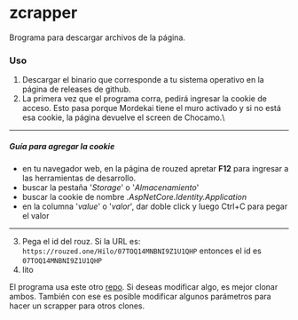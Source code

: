 # zcrapper

Brograma para descargar archivos de la página.

### Uso
1) Descargar el binario que corresponde a tu sistema operativo en la página de releases de github.
2) La primera vez que el programa corra, pedirá ingresar la cookie de acceso. Esto pasa porque Mordekai tiene el muro activado y si no está esa cookie, la página devuelve el screen de Chocamo.\

***
##### Guía para agregar la cookie
- en tu navegador web, en la página de rouzed apretar **F12** para ingresar a las herramientas de desarrollo.
- buscar la pestaña '*Storage*' o '*Almacenamiento*'
- buscar la cookie de nombre *.AspNetCore.Identity.Application*
- en la columna '*value*' o '*valor*', dar doble click y luego Ctrl+C para pegar el valor
***
3) Pega el id del rouz. Si la URL es: `https://rouzed.one/Hilo/07TOQ14MNBNI9Z1U1QHP`
entonces el id es `07TOQ14MNBNI9Z1U1QHP`
4) lito


El programa usa este otro [repo](https://github.com/anongolico/base). Si deseas modificar algo, es mejor clonar ambos. También con ese es posible modificar algunos parámetros para hacer un scrapper para otros clones.
